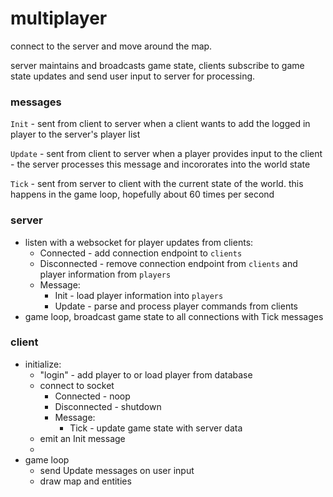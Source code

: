 # multiplayer
connect to the server and move around the map.

server maintains and broadcasts game state, clients subscribe to game state
updates and send user input to server for processing.    


### messages
`Init` - sent from client to server when a client wants to add the
logged in player to the server's player list      

`Update` - sent from client to server when a player provides input to the
client - the server processes this message and incororates into the world state         

`Tick` - sent from server to client with the current state of the world. this
happens in the game loop, hopefully about 60 times per second

### server
* listen with a websocket for player updates from clients:
	 * Connected - add connection endpoint to `clients`
	 * Disconnected - remove connection endpoint from `clients` and player information from `players`
	 * Message:
	 	* Init - load player information into `players`
		* Update - parse and process player commands from clients
* game loop, broadcast game state to all connections with Tick messages

### client
* initialize:
	* "login" - add player to or load player from database
	* connect to socket
		* Connected - noop
		* Disconnected - shutdown
		* Message:
			* Tick - update game state with server data
	* emit an Init message
	* 
* game loop
	* send Update messages on user input
	* draw map and entities
